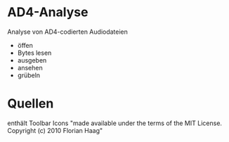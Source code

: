 # AD4-Analyse
 Analyse von AD4-codierten Audiodateien
 
 * öffen
 * Bytes lesen
 * ausgeben
 * ansehen
 * grübeln
 
 # Quellen
enthält Toolbar Icons 
"made available under the terms of the MIT License. Copyright (c) 2010 Florian Haag"
